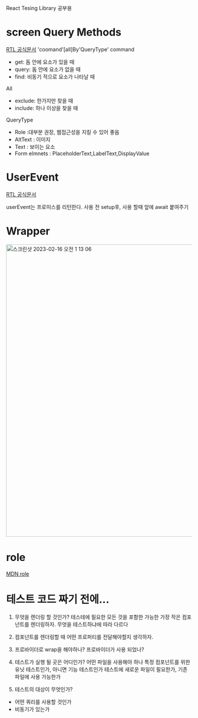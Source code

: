 React Tesing Library 공부용

# screen Query Methods

[RTL 공식문서](https://testing-library.com/docs/queries/about/)
'coomand'[all]By'QueryType'
command

- get: 돔 안에 요소가 있을 때
- query: 돔 안에 요소가 없을 때
- find: 비동기 적으로 요소가 나타날 때

All

- exclude: 한가지만 찾을 때
- include: 하나 이상을 찾을 때

QueryType

- Role :대부분 권장, 웹접근성을 지킬 수 있어 좋음
- AltText : 이미지
- Text : 보이는 요소
- Form elmnets : PlaceholderText,LabelText,DisplayValue

# UserEvent
[RTL 공식문서](https://testing-library.com/docs/user-event/intro)

userEvent는 프로미스를 리턴한다.
사용 전 setup후,
사용 할때 앞에 await 붙여주기

# Wrapper
<img width="792" alt="스크린샷 2023-02-16 오전 1 13 06" src="https://user-images.githubusercontent.com/104764474/219085757-384c2ae5-35da-44ed-8826-fbf2309b45ea.png">

# role
 [MDN role](https://developer.mozilla.org/en-US/docs/Web/Accessibility/ARIA/Roles)

# 테스트 코드 짜기 전에...

1. 무엇을 렌더링 할 것인가?
테스테에 필요한 모든 것을 포함한 가능한 가장 작은 컴포넌트를 렌더링하자.
무엇을 테스트하냐에 따라 다르다

2. 컴포넌트를 렌더링할 때 어떤 프로퍼티를 전달해야할지 생각하자.

3. 프로바이더로 wrap을 해야하나?
프로바이더가 사용 되었나?

4. 테스트가 실행 될 곳은 어디인가?
어떤 파일을 사용해야 하나
특정 컴포넌트를 위한 유닛 테스트인가, 아니면 기능 테스트인가
테스트에 새로운 파일이 필요한가, 기존 파일에 사용 가능한가

5. 테스트의 대상이 무엇인가?
- 어떤 쿼리를 사용할 것인가
- 비동기가 있는가

